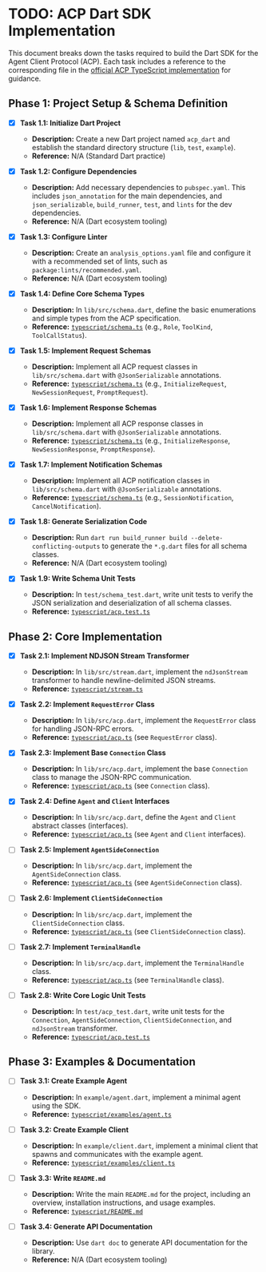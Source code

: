 # TODO: ACP Dart SDK Implementation

This document breaks down the tasks required to build the Dart SDK for the Agent Client Protocol (ACP). Each task includes a reference to the corresponding file in the [official ACP TypeScript implementation](https://github.com/zed-industries/agent-client-protocol/tree/main/typescript) for guidance.

## Phase 1: Project Setup & Schema Definition

- [X] **Task 1.1: Initialize Dart Project**
    - **Description:** Create a new Dart project named `acp_dart` and establish the standard directory structure (`lib`, `test`, `example`).
    - **Reference:** N/A (Standard Dart practice)

- [X] **Task 1.2: Configure Dependencies**
    - **Description:** Add necessary dependencies to `pubspec.yaml`. This includes `json_annotation` for the main dependencies, and `json_serializable`, `build_runner`, `test`, and `lints` for the dev dependencies.
    - **Reference:** N/A (Dart ecosystem tooling)

- [X] **Task 1.3: Configure Linter**
    - **Description:** Create an `analysis_options.yaml` file and configure it with a recommended set of lints, such as `package:lints/recommended.yaml`.
    - **Reference:** N/A (Dart ecosystem tooling)

- [X] **Task 1.4: Define Core Schema Types**
    - **Description:** In `lib/src/schema.dart`, define the basic enumerations and simple types from the ACP specification.
    - **Reference:** [`typescript/schema.ts`](https://github.com/zed-industries/agent-client-protocol/blob/main/typescript/schema.ts) (e.g., `Role`, `ToolKind`, `ToolCallStatus`).

- [X] **Task 1.5: Implement Request Schemas**
    - **Description:** Implement all ACP request classes in `lib/src/schema.dart` with `@JsonSerializable` annotations.
    - **Reference:** [`typescript/schema.ts`](https://github.com/zed-industries/agent-client-protocol/blob/main/typescript/schema.ts) (e.g., `InitializeRequest`, `NewSessionRequest`, `PromptRequest`).

- [X] **Task 1.6: Implement Response Schemas**
    - **Description:** Implement all ACP response classes in `lib/src/schema.dart` with `@JsonSerializable` annotations.
    - **Reference:** [`typescript/schema.ts`](https://github.com/zed-industries/agent-client-protocol/blob/main/typescript/schema.ts) (e.g., `InitializeResponse`, `NewSessionResponse`, `PromptResponse`).

- [X] **Task 1.7: Implement Notification Schemas**
    - **Description:** Implement all ACP notification classes in `lib/src/schema.dart` with `@JsonSerializable` annotations.
    - **Reference:** [`typescript/schema.ts`](https://github.com/zed-industries/agent-client-protocol/blob/main/typescript/schema.ts) (e.g., `SessionNotification`, `CancelNotification`).

- [X] **Task 1.8: Generate Serialization Code**
    - **Description:** Run `dart run build_runner build --delete-conflicting-outputs` to generate the `*.g.dart` files for all schema classes.
    - **Reference:** N/A (Dart ecosystem tooling)

- [X] **Task 1.9: Write Schema Unit Tests**
    - **Description:** In `test/schema_test.dart`, write unit tests to verify the JSON serialization and deserialization of all schema classes.
    - **Reference:** [`typescript/acp.test.ts`](https://github.com/zed-industries/agent-client-protocol/blob/main/typescript/acp.test.ts)

## Phase 2: Core Implementation

- [X] **Task 2.1: Implement NDJSON Stream Transformer**
    - **Description:** In `lib/src/stream.dart`, implement the `ndJsonStream` transformer to handle newline-delimited JSON streams.
    - **Reference:** [`typescript/stream.ts`](https://github.com/zed-industries/agent-client-protocol/blob/main/typescript/stream.ts)

- [X] **Task 2.2: Implement `RequestError` Class**
    - **Description:** In `lib/src/acp.dart`, implement the `RequestError` class for handling JSON-RPC errors.
    - **Reference:** [`typescript/acp.ts`](https://github.com/zed-industries/agent-client-protocol/blob/main/typescript/acp.ts) (see `RequestError` class).

- [X] **Task 2.3: Implement Base `Connection` Class**
    - **Description:** In `lib/src/acp.dart`, implement the base `Connection` class to manage the JSON-RPC communication.
    - **Reference:** [`typescript/acp.ts`](https://github.com/zed-industries/agent-client-protocol/blob/main/typescript/acp.ts) (see `Connection` class).

- [X] **Task 2.4: Define `Agent` and `Client` Interfaces**
  - **Description:** In `lib/src/acp.dart`, define the `Agent` and `Client` abstract classes (interfaces).
  - **Reference:** [`typescript/acp.ts`](https://github.com/zed-industries/agent-client-protocol/blob/main/typescript/acp.ts) (see `Agent` and `Client` interfaces).

- [ ] **Task 2.5: Implement `AgentSideConnection`**
    - **Description:** In `lib/src/acp.dart`, implement the `AgentSideConnection` class.
    - **Reference:** [`typescript/acp.ts`](https://github.com/zed-industries/agent-client-protocol/blob/main/typescript/acp.ts) (see `AgentSideConnection` class).

- [ ] **Task 2.6: Implement `ClientSideConnection`**
    - **Description:** In `lib/src/acp.dart`, implement the `ClientSideConnection` class.
    - **Reference:** [`typescript/acp.ts`](https://github.com/zed-industries/agent-client-protocol/blob/main/typescript/acp.ts) (see `ClientSideConnection` class).

- [ ] **Task 2.7: Implement `TerminalHandle`**
    - **Description:** In `lib/src/acp.dart`, implement the `TerminalHandle` class.
    - **Reference:** [`typescript/acp.ts`](https://github.com/zed-industries/agent-client-protocol/blob/main/typescript/acp.ts) (see `TerminalHandle` class).

- [ ] **Task 2.8: Write Core Logic Unit Tests**
    - **Description:** In `test/acp_test.dart`, write unit tests for the `Connection`, `AgentSideConnection`, `ClientSideConnection`, and `ndJsonStream` transformer.
    - **Reference:** [`typescript/acp.test.ts`](https://github.com/zed-industries/agent-client-protocol/blob/main/typescript/acp.test.ts)

## Phase 3: Examples & Documentation

- [ ] **Task 3.1: Create Example Agent**
    - **Description:** In `example/agent.dart`, implement a minimal agent using the SDK.
    - **Reference:** [`typescript/examples/agent.ts`](https://github.com/zed-industries/agent-client-protocol/blob/main/typescript/examples/agent.ts)

- [ ] **Task 3.2: Create Example Client**
    - **Description:** In `example/client.dart`, implement a minimal client that spawns and communicates with the example agent.
    - **Reference:** [`typescript/examples/client.ts`](https://github.com/zed-industries/agent-client-protocol/blob/main/typescript/examples/client.ts)

- [ ] **Task 3.3: Write `README.md`**
    - **Description:** Write the main `README.md` for the project, including an overview, installation instructions, and usage examples.
    - **Reference:** [`typescript/README.md`](https://github.com/zed-industries/agent-client-protocol/blob/main/typescript/README.md)

- [ ] **Task 3.4: Generate API Documentation**
    - **Description:** Use `dart doc` to generate API documentation for the library.
    - **Reference:** N/A (Dart ecosystem tooling)
